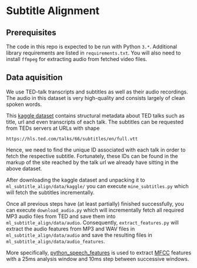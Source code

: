 # Subtitle Alignment

## Prerequisites
The code in this repo is expected to be run with Python `3.*`. Additional library requirements are listed in `requirements.txt`. You will also need to install `ffmpeg` for extracting audio from fetched video files.

## Data aquisition
We use TED-talk transcripts and subtitles as well as their audio recordings. The audio in this dataset is very high-quality and consists largely of clean spoken words.

This [kaggle dataset](https://www.kaggle.com/rounakbanik/ted-talks) contains structural metadata about TED talks such as title, url and even transcripts of each talk. The subtitles can be requested from TEDs servers at URLs with shape

`https://hls.ted.com/talks/66/subtitles/en/full.vtt`

Hence, we need to find the unique ID associated with each talk in order to fetch the respective subtitle. Fortunately, these IDs can be found in the markup of the site reached by the talk url we already have sitting in the above dataset.

After downloading the kaggle dataset and unpacking it to `ml_subtitle_align/data/kaggle/` you can execute `mine_subtitles.py` which will fetch the subtitles incrementally.

Once all previous steps have (at least partially) finished successfully, you can execute `download_audio.py` which will incrementally fetch all required MP3 audio files from TED and save them into `ml_subtitle_align/data/audio`. Consequently, `extract_features.py` will extract the audio features from MP3 and WAV files in `ml_subtitle_align/data/audio` and save the resulting files in `ml_subtitle_align/data/audio_features`.

More specifically, [python_speech_features](https://github.com/jameslyons/python_speech_features) is used to extract [MFCC](https://de.wikipedia.org/wiki/Mel_Frequency_Cepstral_Coefficients) features with a 25ms analysis window and 10ms step between successive windows.